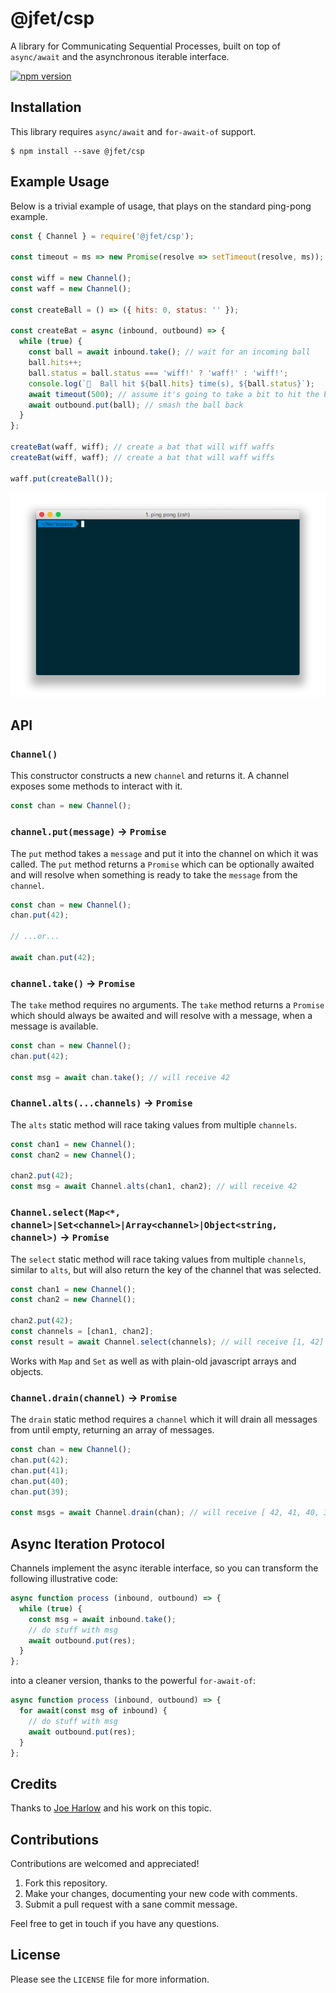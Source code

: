 # @jfet/csp

A library for Communicating Sequential Processes, built on top of `async/await` and the asynchronous iterable interface.

[![npm version](https://badge.fury.io/js/%40jfet%2Fcsp.svg)](https://badge.fury.io/js/%40jfet%2Fcsp)

## Installation

This library requires `async/await` and `for-await-of` support.

```
$ npm install --save @jfet/csp
```


## Example Usage

Below is a trivial example of usage, that plays on the standard ping-pong example.

```javascript
const { Channel } = require('@jfet/csp');

const timeout = ms => new Promise(resolve => setTimeout(resolve, ms));

const wiff = new Channel();
const waff = new Channel();

const createBall = () => ({ hits: 0, status: '' });

const createBat = async (inbound, outbound) => {
  while (true) {
    const ball = await inbound.take(); // wait for an incoming ball
    ball.hits++;
    ball.status = ball.status === 'wiff!' ? 'waff!' : 'wiff!';
    console.log(`🎾  Ball hit ${ball.hits} time(s), ${ball.status}`);
    await timeout(500); // assume it's going to take a bit to hit the ball
    await outbound.put(ball); // smash the ball back
  }
};

createBat(waff, wiff); // create a bat that will wiff waffs
createBat(wiff, waff); // create a bat that will waff wiffs

waff.put(createBall());
```

![ping pong](/assets/pingpong.gif?raw=true)

## API


### `Channel()`

This constructor constructs a new `channel` and returns it. A channel exposes some methods to interact with it.

```javascript
const chan = new Channel();
```

### `channel.put(message)` -> `Promise`

The `put` method takes a `message` and put it into the channel on which it was called. The `put` method returns a `Promise` which can be optionally awaited and will resolve when something is ready to take the `message` from the `channel`.

```javascript
const chan = new Channel();
chan.put(42);

// ...or...

await chan.put(42);
```

### `channel.take()` -> `Promise`

The `take` method requires no arguments. The `take` method returns a `Promise` which should always be awaited and will resolve with a message, when a message is available.

```javascript
const chan = new Channel();
chan.put(42);

const msg = await chan.take(); // will receive 42
```

### `Channel.alts(...channels)` -> `Promise`

The `alts` static method will race taking values from multiple `channels`.

```javascript
const chan1 = new Channel();
const chan2 = new Channel();

chan2.put(42);
const msg = await Channel.alts(chan1, chan2); // will receive 42
```

### `Channel.select(Map<*, channel>|Set<channel>|Array<channel>|Object<string, channel>)` -> `Promise`

The `select` static method will race taking values from multiple `channels`, similar to `alts`, but will also return the key of the channel that was selected.

```javascript
const chan1 = new Channel();
const chan2 = new Channel();

chan2.put(42);
const channels = [chan1, chan2];
const result = await Channel.select(channels); // will receive [1, 42]
```

Works with `Map` and `Set` as well as with plain-old javascript arrays and objects.

### `Channel.drain(channel)` -> `Promise`

The `drain` static method requires a `channel` which it will drain all messages from until empty, returning an array of messages.

```javascript
const chan = new Channel();
chan.put(42);
chan.put(41);
chan.put(40);
chan.put(39);

const msgs = await Channel.drain(chan); // will receive [ 42, 41, 40, 39 ]
```

## Async Iteration Protocol
Channels implement the async iterable interface, so you can transform the following illustrative code:

```javascript
async function process (inbound, outbound) => {
  while (true) {
    const msg = await inbound.take();
    // do stuff with msg
    await outbound.put(res);
  }
};
```

into a cleaner version, thanks to the powerful `for-await-of`:

```javascript
async function process (inbound, outbound) => {
  for await(const msg of inbound) {
    // do stuff with msg
    await outbound.put(res);
  }
};
```

## Credits

Thanks to [Joe Harlow](https://twitter.com/someonedodgy) and his work on this topic.

## Contributions

Contributions are welcomed and appreciated!

1. Fork this repository.
2. Make your changes, documenting your new code with comments.
3. Submit a pull request with a sane commit message.

Feel free to get in touch if you have any questions.

## License

Please see the `LICENSE` file for more information.
